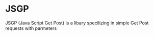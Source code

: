 # JSGP
JSGP (Java Script Get Post) is a libary specilizing in simple Get Post requests with parmeters
